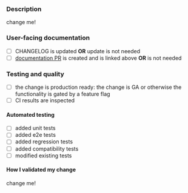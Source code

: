 ### Description

<!--
A detailed explanation of the changes in your PR. Feel free to remove this
section if the title of your PR is sufficiently descriptive. To learn more
about contributing to this project, check "*.md" files under:
    https://github.com/stackrox/stackrox/tree/master/.github
-->

change me!

### User-facing documentation

- [ ] CHANGELOG is updated **OR** update is not needed
- [ ] [documentation PR](https://spaces.redhat.com/display/StackRox/Submitting+a+User+Documentation+Pull+Request) is created and is linked above **OR** is not needed

### Testing and quality

<!--
General Availability requirements: https://github.com/stackrox/stackrox/blob/master/PR_GA.md
Feature Flags usage: https://github.com/stackrox/stackrox/blob/master/pkg/features/README.md
-->

- [ ] the change is production ready: the change is GA or otherwise the functionality is gated by a feature flag
- [ ] CI results are inspected

#### Automated testing

<!--
If no tests have been contributed, please explain why unless it's obvious,
e.g., the PR is a one-line comment change.
-->

- [ ] added unit tests
- [ ] added e2e tests
- [ ] added regression tests
- [ ] added compatibility tests
- [ ] modified existing tests

#### How I validated my change

<!--
Use this space to explain **how you validated** that **your change functions
exactly how you expect it**. Feel free to attach JSON snippets, curl commands,
screenshots, etc. Apply a simple benchmark: would the information you provided
convince any reviewer or any external reader that you did enough to validate
your change.

It is acceptable to assume trust and keep this section light, e.g. as a
bullet-point list.

It is acceptable to skip testing in cases when CI is sufficient, or it's a
markdown or code comment change only. It is also acceptable to skip testing for
changes that are too taxing to test before merging. In such case you are
responsible for the change after it gets merged which includes reverting,
fixing, etc. Make sure you validate the change ASAP after it gets merged or
explain in PR when the validation will be performed. Explain here why you
skipped testing in case you did so.

Have you created automated tests for your change? Explain here which validation
activities you did manually and why so.
-->

change me!

